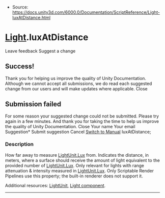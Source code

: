 * Source: https://docs.unity3d.com/6000.0/Documentation/ScriptReference/Light-luxAtDistance.html

#  [Light](https://docs.unity3d.com/6000.0/Documentation/ScriptReference/Light.html).luxAtDistance
Leave feedback
Suggest a change
## Success!
Thank you for helping us improve the quality of Unity Documentation. Although we cannot accept all submissions, we do read each suggested change from our users and will make updates where applicable.
Close
## Submission failed
For some reason your suggested change could not be submitted. Please <a>try again</a> in a few minutes. And thank you for taking the time to help us improve the quality of Unity Documentation.
Close
Your name Your email Suggestion* Submit suggestion
Cancel
[Switch to Manual](https://docs.unity3d.com/6000.0/Documentation/Manual/class-Light.html "Go to Light Component in the Manual")
luxAtDistance; 
### Description
How far away to measure [LightUnit.Lux](https://docs.unity3d.com/6000.0/Documentation/ScriptReference/Rendering.LightUnit.Lux.html) from.
Indicates the distance, in meters, where a surface should receive the amount of light equivalent to the provided number of [LightUnit.Lux](https://docs.unity3d.com/6000.0/Documentation/ScriptReference/Rendering.LightUnit.Lux.html). Only relevant for lights with range attenuation & intensity measured in [LightUnit.Lux](https://docs.unity3d.com/6000.0/Documentation/ScriptReference/Rendering.LightUnit.Lux.html). Only Scriptable Render Pipelines use this property; the built-in renderer does not support it.  
  
Additional resources: [LightUnit](https://docs.unity3d.com/6000.0/Documentation/ScriptReference/Rendering.LightUnit.html), [Light component](https://docs.unity3d.com/6000.0/Documentation/Manual/class-Light.html).
* * *

